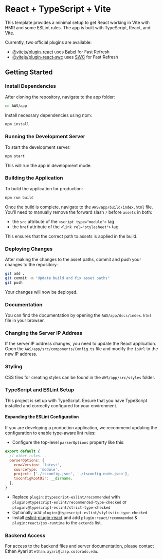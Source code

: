 # React + TypeScript + Vite

This template provides a minimal setup to get React working in Vite with HMR and some ESLint rules. The app is built with TypeScript, React, and Vite.

Currently, two official plugins are available:

- [@vitejs/plugin-react](https://github.com/vitejs/vite-plugin-react/blob/main/packages/plugin-react/README.md) uses [Babel](https://babeljs.io/) for Fast Refresh
- [@vitejs/plugin-react-swc](https://github.com/vitejs/vite-plugin-react-swc) uses [SWC](https://swc.rs/) for Fast Refresh

## Getting Started

### Install Dependencies

After cloning the repository, navigate to the app folder:

```bash
cd AWS/app
```

Install necessary dependencies using npm:

```bash
npm install
```

### Running the Development Server

To start the development server:

```bash
npm start
```

This will run the app in development mode.

### Building the Application

To build the application for production:

```bash
npm run build
```

Once the build is complete, navigate to the `AWS/app/build/index.html` file. You'll need to manually remove the forward slash `/` before `assets` in both:

- the `src` attribute of the `<script type="module">` tag
- the `href` attribute of the `<link rel="stylesheet">` tag

This ensures that the correct path to assets is applied in the build.

### Deploying Changes

After making the changes to the asset paths, commit and push your changes to the repository:

```bash
git add .
git commit -m "Update build and fix asset paths"
git push
```

Your changes will now be deployed.

### Documentation

You can find the documentation by opening the `AWS/app/docs/index.html` file in your browser.

### Changing the Server IP Address

If the server IP address changes, you need to update the React application. Open the `AWS/app/src/components/Config.ts` file and modify the `ipUrl` to the new IP address.

### Styling

CSS files for creating styles can be found in the `AWS/app/src/styles` folder.

### TypeScript and ESLint Setup

This project is set up with TypeScript. Ensure that you have TypeScript installed and correctly configured for your environment.

#### Expanding the ESLint Configuration

If you are developing a production application, we recommend updating the configuration to enable type-aware lint rules:

- Configure the top-level `parserOptions` property like this:

```js
export default {
  // other rules...
  parserOptions: {
    ecmaVersion: 'latest',
    sourceType: 'module',
    project: ['./tsconfig.json', './tsconfig.node.json'],
    tsconfigRootDir: __dirname,
  },
}
```

- Replace `plugin:@typescript-eslint/recommended` with `plugin:@typescript-eslint/recommended-type-checked` or `plugin:@typescript-eslint/strict-type-checked`
- Optionally add `plugin:@typescript-eslint/stylistic-type-checked`
- Install [eslint-plugin-react](https://github.com/jsx-eslint/eslint-plugin-react) and add `plugin:react/recommended` & `plugin:react/jsx-runtime` to the `extends` list.

### Backend Access

For access to the backend files and server documentation, please contact Ethan Ayari at `ethan.ayari@lasp.colorado.edu`.
